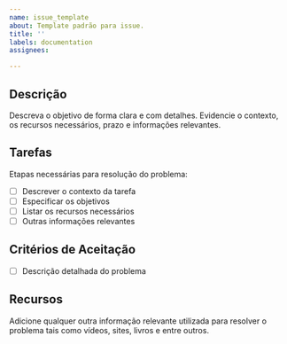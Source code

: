 ```yaml
---
name: issue_template
about: Template padrão para issue.
title: ''
labels: documentation
assignees: 

---
```


## Descrição 
Descreva o objetivo de forma clara e com detalhes. Evidencie o contexto, os recursos necessários, prazo e informações relevantes. 

## Tarefas
Etapas necessárias para resolução do problema:

- [ ] Descrever o contexto da tarefa
- [ ] Especificar os objetivos
- [ ] Listar os recursos necessários
- [ ] Outras informações relevantes

## Critérios de Aceitação

- [ ] Descrição detalhada do problema

## Recursos
Adicione qualquer outra informação relevante utilizada para resolver o problema tais como vídeos, sites, livros e entre outros.